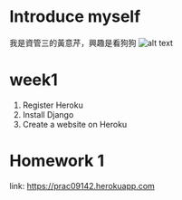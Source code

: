 
# Introduce myself

我是資管三的黃意芹，興趣是看狗狗
![alt text](https://s3.amazonaws.com/cdn-origin-etr.akc.org/wp-content/uploads/2017/11/12232719/Golden-Retriever-On-White-05.jpg)

# week1
1. Register Heroku
2. Install Django
3. Create a website on Heroku

# Homework 1
link: https://prac09142.herokuapp.com

